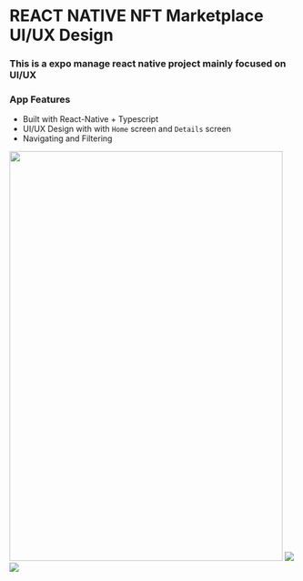 # REACT NATIVE NFT Marketplace UI/UX Design

### This is a expo manage react native project mainly focused on UI/UX



### App Features
- Built with React-Native + Typescript 
- UI/UX Design with with `Home` screen and `Details` screen
- Navigating and Filtering

<img src="https://user-images.githubusercontent.com/79567044/163700273-d51b46c2-57fa-44ee-ada5-6d9bb6f6e8a5.jpg" width="480" height="720"/>

<img src="https://user-images.githubusercontent.com/79567044/163700275-e7261a67-7324-4b3c-a368-1675430d5cdc.jpg" width={480} height={720}/>


<img src="https://user-images.githubusercontent.com/79567044/163700278-5b48d857-8f22-45f2-acd0-956324a5d01b.jpg" width={480} height={720}/>

